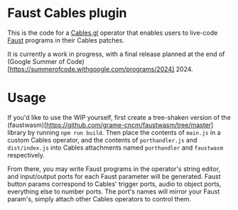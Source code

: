 # Faust Cables plugin

This is the code for a [Cables.gl](cables.gl) operator that enables users to live-code
[Faust](https://faust.grame.fr/) programs in their Cables patches.

It is currently a work in progress, with a final release planned at the end of 
(Google Summer of Code)[https://summerofcode.withgoogle.com/programs/2024] 2024.

# Usage

If you'd like to use the WIP yourself, first create a tree-shaken version of the 
(faustwasm)[https://github.com/grame-cncm/faustwasm/tree/master] library by running `npm run build`.
Then place the contents of `main.js` in a custom Cables operator, and the contents 
of `porthandler.js` and `dist/index.js` into Cables attachments named 
`porthandler` and `faustwasm` respectively.

From there, you may write Faust programs in the operator's string editor, and 
input/output ports for each Faust parameter will be generated. Faust button 
params correspond to Cables' trigger ports, audio to object ports, everything 
else to number ports. The port's names will mirror your Faust param's, simply 
attach other Cables operators to control them.
